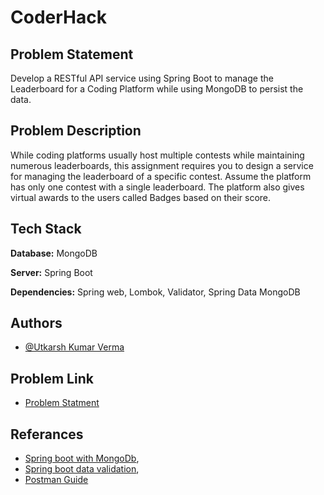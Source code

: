 
# CoderHack

## Problem Statement
Develop a RESTful API service using Spring Boot to manage the Leaderboard for a Coding Platform while using MongoDB to persist the data.

## Problem Description

While coding platforms usually host multiple contests while maintaining numerous leaderboards, this assignment requires you to design a service for managing the leaderboard of a specific contest. Assume the platform has only one contest with a single leaderboard. The platform also gives virtual awards to the users called Badges based on their score.

 






## Tech Stack

**Database:** MongoDB

**Server:** Spring Boot

**Dependencies:** Spring web, Lombok, Validator, Spring Data MongoDB


## Authors

- [@Utkarsh Kumar Verma](https://github.com/Utkarshkverma)


## Problem Link

 - [Problem Statment](https://docs.google.com/document/d/1UBvXTTl-Fa5hXTYyP9bhsMrshE7bnqgguMTSr3Kzzdw/edit#heading=h.uuvw6yxng4ss)



## Referances

- [Spring boot with MongoDb](https://spring.io/guides/gs/accessing-data-mongodb),
- [Spring boot data validation](https://www.baeldung.com/spring-boot-bean-validation),
- [Postman Guide](https://learning.postman.com/docs/getting-started/overview/)


